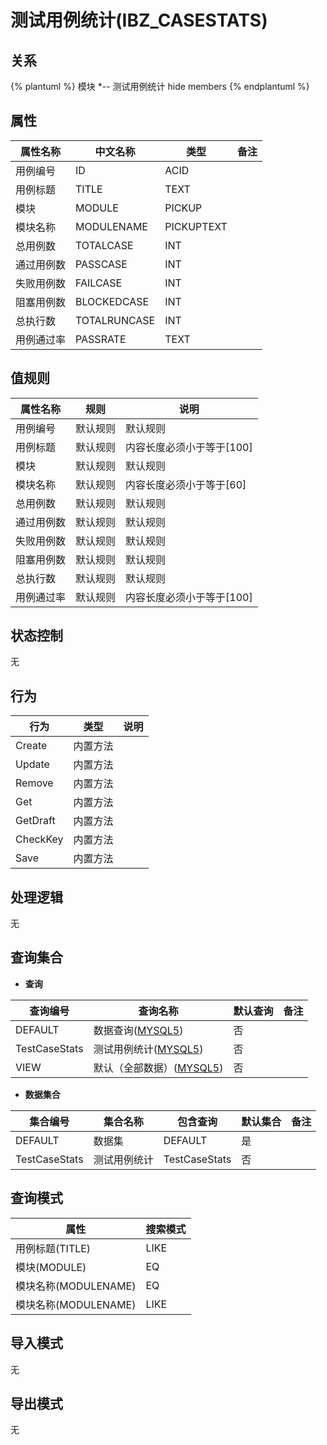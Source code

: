 # 测试用例统计(IBZ_CASESTATS)

  

## 关系
{% plantuml %}
模块 *-- 测试用例统计 
hide members
{% endplantuml %}

## 属性

| 属性名称        |    中文名称    | 类型     |  备注  |
| --------   |------------| -----   |  -------- | 
|用例编号|ID|ACID|&nbsp;|
|用例标题|TITLE|TEXT|&nbsp;|
|模块|MODULE|PICKUP|&nbsp;|
|模块名称|MODULENAME|PICKUPTEXT|&nbsp;|
|总用例数|TOTALCASE|INT|&nbsp;|
|通过用例数|PASSCASE|INT|&nbsp;|
|失败用例数|FAILCASE|INT|&nbsp;|
|阻塞用例数|BLOCKEDCASE|INT|&nbsp;|
|总执行数|TOTALRUNCASE|INT|&nbsp;|
|用例通过率|PASSRATE|TEXT|&nbsp;|

## 值规则
| 属性名称    | 规则    |  说明  |
| --------   |------------| ----- | 
|用例编号|默认规则|默认规则|
|用例标题|默认规则|内容长度必须小于等于[100]|
|模块|默认规则|默认规则|
|模块名称|默认规则|内容长度必须小于等于[60]|
|总用例数|默认规则|默认规则|
|通过用例数|默认规则|默认规则|
|失败用例数|默认规则|默认规则|
|阻塞用例数|默认规则|默认规则|
|总执行数|默认规则|默认规则|
|用例通过率|默认规则|内容长度必须小于等于[100]|

## 状态控制

无


## 行为
| 行为    | 类型    |  说明  |
| --------   |------------| ----- | 
|Create|内置方法|&nbsp;|
|Update|内置方法|&nbsp;|
|Remove|内置方法|&nbsp;|
|Get|内置方法|&nbsp;|
|GetDraft|内置方法|&nbsp;|
|CheckKey|内置方法|&nbsp;|
|Save|内置方法|&nbsp;|

## 处理逻辑
无

## 查询集合

* **查询**

| 查询编号 | 查询名称       | 默认查询 |   备注|
| --------  | --------   | --------   | ----- |
|DEFAULT|数据查询([MYSQL5](../../appendix/query_MYSQL5.md#CaseStats_Default))|否|&nbsp;|
|TestCaseStats|测试用例统计([MYSQL5](../../appendix/query_MYSQL5.md#CaseStats_TestCaseStats))|否|&nbsp;|
|VIEW|默认（全部数据）([MYSQL5](../../appendix/query_MYSQL5.md#CaseStats_View))|否|&nbsp;|

* **数据集合**

| 集合编号 | 集合名称   |  包含查询  | 默认集合 |   备注|
| --------  | --------   | -------- | --------   | ----- |
|DEFAULT|数据集|DEFAULT|是|&nbsp;|
|TestCaseStats|测试用例统计|TestCaseStats|否|&nbsp;|

## 查询模式
| 属性      |    搜索模式     |
| --------   |------------|
|用例标题(TITLE)|LIKE|
|模块(MODULE)|EQ|
|模块名称(MODULENAME)|EQ|
|模块名称(MODULENAME)|LIKE|

## 导入模式
无


## 导出模式
无
